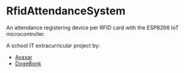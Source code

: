 # RfidAttendanceSystem

 An attendance registering device per RFID card with the ESP8266 IoT microcontroller.

 A school IT extracurricular project by:

- [Avaxar](https://github.com/avaxar)
- [DogeBonk](https://github.com/dozhbonk)
